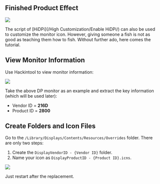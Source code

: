 ## Finished Product Effect

![](https://seanchang.github.io/picx-images-hosting/20241109/xuanyuan.me-16517302956257.webp) 

The script of [HiDPi](/High Customization/Enable HiDPi/) can also be used to customize the monitor icon. However, giving someone a fish is not as good as teaching them how to fish. Without further ado, here comes the tutorial.

## View Monitor Information

Use Hackintool to view monitor information:

![](https://seanchang.github.io/picx-images-hosting/20241109/xuanyuan.me-16517303732971.webp) 

Take the above DP monitor as an example and extract the key information (which will be used later):

- Vendor ID = **216D**
- Product ID = **2800**

## Create Folders and Icon Files

Go to the `/Library/Displays/Contents/Resources/Overrides` folder. There are only two steps:

1. Create the `DisplayVendorID - {Vendor ID}` folder.
2. Name your icon as `DisplayProductID - {Product ID}.icns`.

![](https://seanchang.github.io/picx-images-hosting/20241109/xuanyuan.me-16517305884893.webp) 

Just restart after the replacement.
